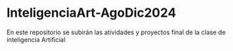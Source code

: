 # InteligenciaArt-AgoDic2024
En este repositorio se subirán las atividades y proyectos final de la clase de inteligencia Artificial 
